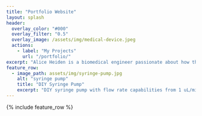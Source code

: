 ```yaml
---
title: "Portfolio Website"
layout: splash
header:
  overlay_color: "#000"
  overlay_filter: "0.5"
  overlay_image: /assets/img/medical-device.jpeg
  actions:
    - label: "My Projects"
      url: "/portfolio/"
excerpt: "Alice Heiden is a biomedical engineer passionate about how the human experience interacts with medical device usage and deisgn. Her area of expertise is data analysis, with an emphasis on how current medical device deisgns and protocols can be changed to improve patient and surgeon experience."
feature_row:
  - image_path: assets/img/syringe-pump.jpg
    alt: "syringe pump"
    title: "DIY Syringe Pump"
    excerpt: "DIY syringe pump with flow rate capabilities from 1 uL/min to 10 mL/min"
---
```


{% include feature_row %}

